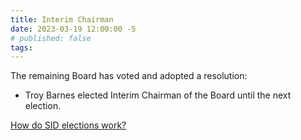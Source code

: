 ```yaml
---
title: Interim Chairman
date: 2023-03-19 12:00:00 -5
# published: false
tags:
---
```

The remaining Board has voted and adopted a resolution:
* Troy Barnes elected Interim Chairman of the Board until the next
election.
<!-- excerpt -->

[How do SID elections work?](/about/#elections)
